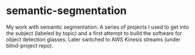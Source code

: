 # semantic-segmentation
My work with semantic segmentation. A series of projects I used to get into the subject (labeled by topic) and a first attempt to build the software for object detection glasses. Later switched to AWS Kinesis streams (under blind-project repo).
